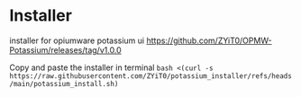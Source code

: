 # Installer 
installer for opiumware potassium ui
https://github.com/ZYiT0/OPMW-Potassium/releases/tag/v1.0.0

Copy and paste the installer in terminal
```bash <(curl -s https://raw.githubusercontent.com/ZYiT0/potassium_installer/refs/heads/main/potassium_install.sh)```
